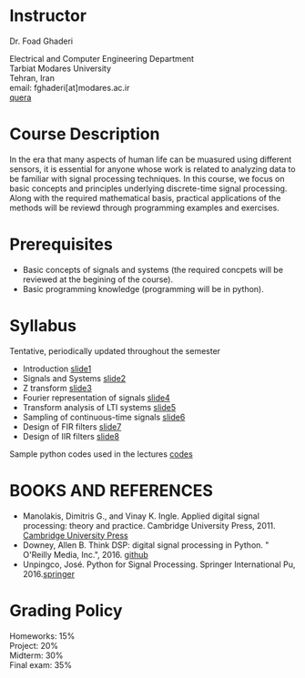 # Instructor
Dr. Foad Ghaderi

  Electrical and Computer Engineering Department  
  Tarbiat Modares University  
  Tehran, Iran  
  email: fghaderi[at]modares.ac.ir  
  [quera](https://quera.ir/course/3649/)

# Course Description
In the era that many aspects of human life can be muasured using different sensors, it is essential for anyone whose work is related to analyzing data to be familiar with signal processing techniques. In this course, we focus on basic concepts and principles underlying discrete-time signal processing. Along with the required mathematical basis, practical applications of the methods will be reviewd through programming examples and exercises.


# Prerequisites
- Basic concepts of signals and systems (the required concpets will be reviewed at the begining of the course).
- Basic programming knowledge (programming will be in python).

# Syllabus  
Tentative, periodically updated throughout the semester  
- Introduction [slide1](https://fghaderi.github.io/DSP/slides/1_Introduction.pdf)
- Signals and Systems [slide2](https://fghaderi.github.io/DSP/slides/2_Signals_and_systems.pdf)
- Z transform [slide3](https://fghaderi.github.io/DSP/slides/3_Z-ransform.pdf)
- Fourier representation of signals [slide4](https://fghaderi.github.io/DSP/slides/4_Fourier_representation_of_signals.pdf)
- Transform analysis of LTI systems [slide5](https://fghaderi.github.io/DSP/slides/5_Transform_analysis_of_LTI_systems.pdf)
- Sampling of continuous-time signals [slide6](https://fghaderi.github.io/DSP/slides/6_Sampling_of_continuous-time_signals.pdf)
- Design of FIR filters [slide7](https://fghaderi.github.io/DSP/slides/7_Design_of_FIR_filters.pdf)
- Design of IIR filters [slide8](https://fghaderi.github.io/DSP/slides/8_Design_of_IIR_filters.pdf)

Sample python codes used in the lectures [codes](https://github.com/fghaderi/DSP/tree/master/code)

# BOOKS AND REFERENCES
- Manolakis, Dimitris G., and Vinay K. Ingle. Applied digital signal processing: theory and practice. Cambridge University Press, 2011. [Cambridge University Press](https://www.cambridge.org/ir/academic/subjects/engineering/communications-and-signal-processing/applied-digital-signal-processing-theory-and-practice?format=HB)  
- Downey, Allen B. Think DSP: digital signal processing in Python. " O'Reilly Media, Inc.", 2016. [github](https://github.com/AllenDowney/ThinkDSP)  
- Unpingco, José. Python for Signal Processing. Springer International Pu, 2016.[springer](https://www.springer.com/gp/book/9783319013411)

# Grading Policy

Homeworks: 15%  
Project: 20%  
Midterm: 30%  
Final exam: 35%  
